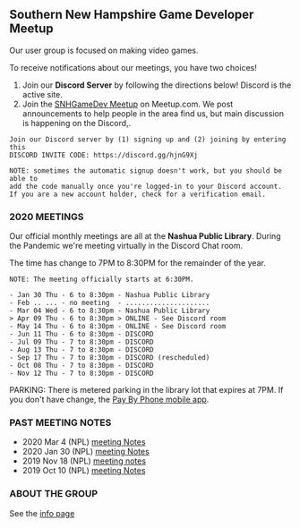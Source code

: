 ## Southern New Hampshire Game Developer Meetup

Our user group is focused on making video games. 

To receive notifications about our meetings, you have two choices!

1. Join our **Discord Server** by following the directions below! Discord is the active site. 
2. Join the [SNHGameDev Meetup](https://www.meetup.com/Southern-NH-GameDev-Group/) on Meetup.com. We post announcements to help people in the area find us, but main discussion is happening on the Discord,.

```
Join our Discord server by (1) signing up and (2) joining by entering this 
DISCORD INVITE CODE: https://discord.gg/hjnG9Xj

NOTE: sometimes the automatic signup doesn't work, but you should be able to 
add the code manually once you're logged-in to your Discord account. 
If you are a new account holder, check for a verification email.
```

### 2020 MEETINGS

Our official monthly meetings are all at the **Nashua Public Library**. During the Pandemic we're meeting virtually in the Discord Chat room. 

The time has change to 7PM to 8:30PM for the remainder of the year.
```
NOTE: The meeting officially starts at 6:30PM.

- Jan 30 Thu - 6 to 8:30pm - Nashua Public Library
- Feb .. ... - no meeting  - .....................
- Mar 04 Wed - 6 to 8:30pm - Nashua Public Library
> Apr 09 Thu - 6 to 8:30pm > ONLINE - See Discord room
- May 14 Thu - 6 to 8:30pm - ONLINE - See Discord room
- Jun 11 Thu - 6 to 8:30pm - DISCORD
- Jul 09 Thu - 7 to 8:30pm - DISCORD
- Aug 13 Thu - 7 to 8:30pm - DISCORD
- Sep 17 Thu - 7 to 8:30pm - DISCORD (rescheduled)
- Oct 08 Thu - 7 to 8:30pm - DISCORD
- Nov 12 Thu - 7 to 8:30pm - DISCORD
```
PARKING: There is metered parking in the library lot that expires at 7PM. If you don't have change, the [Pay By Phone mobile app](https://www.paybyphone.com/). 

### PAST MEETING NOTES

* 2020 Mar  4 (NPL) [meeting Notes](notes/2020-0304-meeting.md)
* 2020 Jan 30 (NPL) [meeting Notes](notes/2020-0130-meeting.md)
* 2019 Nov 18 (NPL) [meeting notes](notes/2019-1118-meeting.md)
* 2019 Oct 10 (NPL) [meeting Notes](notes/2019-1010-meeting.md)

### ABOUT THE GROUP

See the [info page](info)

